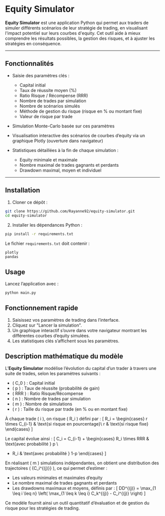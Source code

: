 # Equity Simulator

**Equity Simulator** est une application Python qui permet aux traders de simuler différents scénarios de leur stratégie de trading, en visualisant l'impact potentiel sur leurs courbes d'equity. Cet outil aide à mieux comprendre les résultats possibles, la gestion des risques, et à ajuster les stratégies en conséquence.

---

## Fonctionnalités

- Saisie des paramètres clés :
  - Capital initial
  - Taux de réussite moyen (%)
  - Ratio Risque / Récompense (RRR)
  - Nombre de trades par simulation
  - Nombre de scénarios simulés
  - Méthode de gestion du risque (risque en % ou montant fixe)
  - Valeur de risque par trade

- Simulation Monte-Carlo basée sur ces paramètres
- Visualisation interactive des scénarios de courbes d’equity via un graphique Plotly (ouverture dans navigateur)
- Statistiques détaillées à la fin de chaque simulation :
  - Equity minimale et maximale
  - Nombre maximal de trades gagnants et perdants
  - Drawdown maximal, moyen et individuel

---

## Installation

1. Cloner ce dépôt :

```bash
git clone https://github.com/Rayanne92/equity-simulator.git
cd equity-simulator
```

2. Installer les dépendances Python :

```bash
pip install -r requirements.txt
```

Le fichier ```requirements.txt``` doit contenir :

```nginx
plotly
pandas
```

## Usage

Lancez l’application avec :

```bash
python main.py
```

## Fonctionnement rapide
1. Saisissez vos paramètres de trading dans l’interface.
2. Cliquez sur "Lancer la simulation".
3. Un graphique interactif s’ouvre dans votre navigateur montrant les différentes courbes d’equity simulées.
4. Les statistiques clés s’affichent sous les paramètres.

## Description mathématique du modèle

L’**Equity Simulator** modélise l’évolution du capital d’un trader à travers une suite de trades, selon les paramètres suivants :

- \( C_0 \) : Capital initial
- \( p \) : Taux de réussite (probabilité de gain)
- \( RRR \) : Ratio Risque/Récompense
- \( n \) : Nombre de trades par simulation
- \( m \) : Nombre de simulations
- \( r \) : Taille du risque par trade (en % ou en montant fixe)

À chaque trade \( i \), on risque \( R_i \) défini par :
\[
R_i = \begin{cases}
r \times C_{i-1} & \text{si risque en pourcentage}\\
r & \text{si risque fixe}
\end{cases}
\]

Le capital évolue ainsi :
\[
C_i = C_{i-1} + 
\begin{cases}
R_i \times RRR & \text{avec probabilité } p \\
- R_i & \text{avec probabilité } 1-p
\end{cases}
\]

En réalisant \( m \) simulations indépendantes, on obtient une distribution des trajectoires \( \{C_i^{(j)}\} \), ce qui permet d’estimer :

- Les valeurs minimales et maximales d’equity
- Le nombre maximal de trades gagnants et perdants
- Les drawdowns maximaux et moyens, définis par :
\[
DD^{(j)} = \max_{1 \leq i \leq n} \left( \max_{1 \leq k \leq i} C_k^{(j)} - C_i^{(j)} \right)
\]

Ce modèle fournit ainsi un outil quantitatif d’évaluation et de gestion du risque pour les stratégies de trading.
